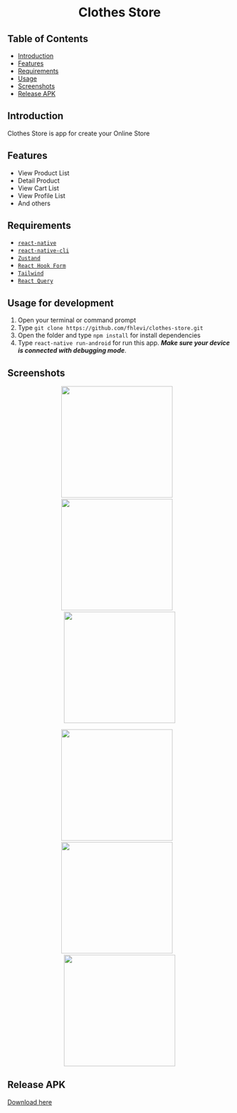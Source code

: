 <h1 align='center'>Clothes Store</h1>

## Table of Contents

- [Introduction](#introduction)
- [Features](#features)
- [Requirements](#requirements)
- [Usage](#usage-for-development)
- [Screenshots](#screenshots)
- [Release APK](#release-apk)

## Introduction
Clothes Store is app for create your Online Store

## Features
* View Product List
* Detail Product
* View Cart List
* View Profile List
* And others

## Requirements
* [`react-native`](https://facebook.github.io/react-native/docs/getting-started)
* [`react-native-cli`](https://facebook.github.io/react-native/docs/getting-started)
* [`Zustand`](https://github.com/pmndrs/zustand)
* [`React Hook Form`](https://react-hook-form.com)
* [`Tailwind`](https://github.com/vadimdemedes/tailwind-rn)
* [`React Query`](https://react-query.tanstack.com)

## Usage for development
1. Open your terminal or command prompt
2. Type `git clone https://github.com/fhlevi/clothes-store.git`
3. Open the folder and type `npm install` for install dependencies
6. Type `react-native run-android` for run this app. ***Make sure your device is connected with debugging mode***.


## Screenshots
  <p align="center">
    <span>
      <img src="https://imgur.com/SX8IXvp" width="250px" />
      &nbsp;&nbsp;
      <img src="https://imgur.com/doEadI8" width="250px" />
      &nbsp;&nbsp;
      <img src="https://imgur.com/zpH6p2V" width="250px" />
    </span>
  </p>
<p align="center">
    <span>
      <img src="https://imgur.com/gxQEFy7" width="250px" />
      &nbsp;&nbsp;
      <img src="https://imgur.com/VVxaxkC" width="250px" />
      &nbsp;&nbsp;
      <img src="https://imgur.com/OOvQzLB" width="250px" />
    </span>
  </p>
  
## Release APK
<a href="https://drive.google.com/file/d/1YoWf3ypvdRzltLkqlBLmDyka8mh0VxB9/view?usp=sharing">
  Download here
</a>